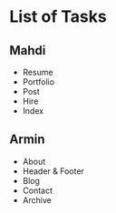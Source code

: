 # List of Tasks

<h2>Mahdi</h2>
<ul>
<li>Resume</li>
<li>Portfolio</li>
<li>Post</li>
<li>Hire</li>
<li>Index</li>
</ul>

</hr>

<h2>Armin</h2>
<ul>
<li>About</li>
<li>Header & Footer</li>
<li>Blog</li>
<li>Contact</li>
<li>Archive</li>
</ul>